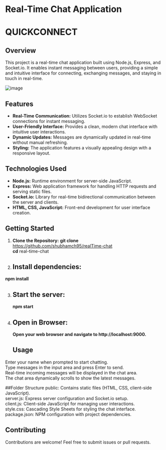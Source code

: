 # Real-Time Chat Application
# QUICKCONNECT
## Overview

This project is a real-time chat application built using Node.js, Express, and Socket.io. It enables instant messaging between users, providing a simple and intuitive interface for connecting, exchanging messages, and staying in touch in real-time.


![image](https://github.com/shubhamch95/realTime-chat/assets/76907324/979da9d0-5840-481c-9875-0e615643802c)


## Features

- **Real-Time Communication:** Utilizes Socket.io to establish WebSocket connections for instant messaging.<br>
- **User-Friendly Interface:** Provides a clean, modern chat interface with intuitive user interactions.<br>
- **Dynamic Updates:** Messages are dynamically updated in real-time without manual refreshing.<br>
- **Styling:** The application features a visually appealing design with a responsive layout.<br>

## Technologies Used

- **Node.js:** Runtime environment for server-side JavaScript.<br>
- **Express:** Web application framework for handling HTTP requests and serving static files.<br>
- **Socket.io:** Library for real-time bidirectional communication between the server and clients.<br>
- **HTML, CSS, JavaScript:** Front-end development for user interface creation.<br>

## Getting Started

1. **Clone the Repository:**
   **git clone** https://github.com/shubhamch95/realTime-chat <br> **cd** real-time-chat
   
2.  ## Install dependencies:

   **npm install**

3. ## Start the server:

   **npm start**

4. ## Open in Browser:
   **Open your web browser and navigate to http://localhost:9000.**

   ## Usage
Enter your name when prompted to start chatting.<br>
Type messages in the input area and press Enter to send.<br>
Real-time incoming messages will be displayed in the chat area.<br>
The chat area dynamically scrolls to show the latest messages.<br>

##Folder Structure
public: Contains static files (HTML, CSS, client-side JavaScript).<br>
server.js: Express server configuration and Socket.io setup.<br>
client.js: Client-side JavaScript for managing user interactions.<br>
style.css: Cascading Style Sheets for styling the chat interface.<br>
package.json: NPM configuration with project dependencies.<br>

## Contributing
Contributions are welcome! Feel free to submit issues or pull requests.

